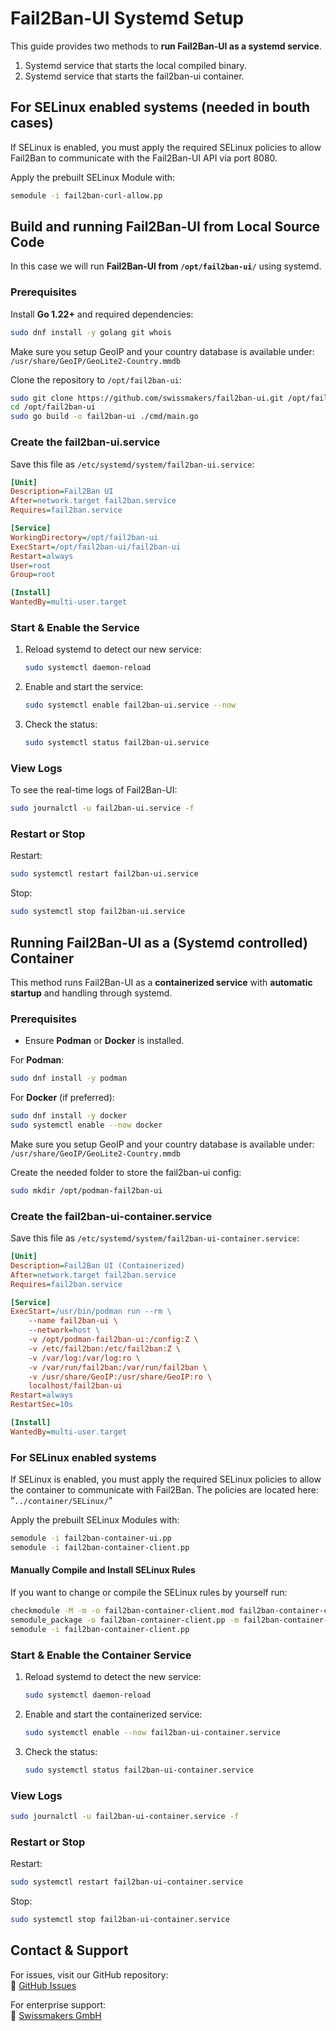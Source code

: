 # Fail2Ban-UI Systemd Setup
This guide provides two methods to **run Fail2Ban-UI as a systemd service**.
1. Systemd service that starts the local compiled binary.
2. Systemd service that starts the fail2ban-ui container.

## For SELinux enabled systems (needed in bouth cases)
If SELinux is enabled, you must apply the required SELinux policies to allow Fail2Ban to communicate with the Fail2Ban-UI API via port 8080.

Apply the prebuilt SELinux Module with:

```bash
semodule -i fail2ban-curl-allow.pp
```

## Build and running Fail2Ban-UI from Local Source Code
In this case we will run **Fail2Ban-UI from `/opt/fail2ban-ui/`** using systemd.

### Prerequisites
Install **Go 1.22+** and required dependencies:
  ```bash
  sudo dnf install -y golang git whois
  ```
Make sure you setup GeoIP and your country database is available under: `/usr/share/GeoIP/GeoLite2-Country.mmdb`

Clone the repository to `/opt/fail2ban-ui`:
  ```bash
  sudo git clone https://github.com/swissmakers/fail2ban-ui.git /opt/fail2ban-ui
  cd /opt/fail2ban-ui
  sudo go build -o fail2ban-ui ./cmd/main.go
  ```

### Create the fail2ban-ui.service
Save this file as `/etc/systemd/system/fail2ban-ui.service`:

```ini
[Unit]
Description=Fail2Ban UI
After=network.target fail2ban.service
Requires=fail2ban.service

[Service]
WorkingDirectory=/opt/fail2ban-ui
ExecStart=/opt/fail2ban-ui/fail2ban-ui
Restart=always
User=root
Group=root

[Install]
WantedBy=multi-user.target
```

### Start & Enable the Service
1. Reload systemd to detect our new service:
   ```bash
   sudo systemctl daemon-reload
   ```
2. Enable and start the service:
   ```bash
   sudo systemctl enable fail2ban-ui.service --now
   ```
3. Check the status:
   ```bash
   sudo systemctl status fail2ban-ui.service
   ```

### View Logs
To see the real-time logs of Fail2Ban-UI:
```bash
sudo journalctl -u fail2ban-ui.service -f
```

### Restart or Stop
Restart:
```bash
sudo systemctl restart fail2ban-ui.service
```
Stop:
```bash
sudo systemctl stop fail2ban-ui.service
```

## Running Fail2Ban-UI as a (Systemd controlled) Container

This method runs Fail2Ban-UI as a **containerized service** with **automatic startup** and handling through systemd.

### Prerequisites

- Ensure **Podman** or **Docker** is installed.

For **Podman**:
```bash
sudo dnf install -y podman
```
For **Docker** (if preferred):
```bash
sudo dnf install -y docker
sudo systemctl enable --now docker
```
Make sure you setup GeoIP and your country database is available under: `/usr/share/GeoIP/GeoLite2-Country.mmdb`

Create the needed folder to store the fail2ban-ui config:
```bash
sudo mkdir /opt/podman-fail2ban-ui
```

### Create the fail2ban-ui-container.service
Save this file as `/etc/systemd/system/fail2ban-ui-container.service`:

```ini
[Unit]
Description=Fail2Ban UI (Containerized)
After=network.target fail2ban.service
Requires=fail2ban.service

[Service]
ExecStart=/usr/bin/podman run --rm \
    --name fail2ban-ui \
    --network=host \
    -v /opt/podman-fail2ban-ui:/config:Z \
    -v /etc/fail2ban:/etc/fail2ban:Z \
    -v /var/log:/var/log:ro \
    -v /var/run/fail2ban:/var/run/fail2ban \
    -v /usr/share/GeoIP:/usr/share/GeoIP:ro \
    localhost/fail2ban-ui
Restart=always
RestartSec=10s

[Install]
WantedBy=multi-user.target
```

### For SELinux enabled systems
If SELinux is enabled, you must apply the required SELinux policies to allow the container to communicate with Fail2Ban.
The policies are located here: "`../container/SELinux/`"

Apply the prebuilt SELinux Modules with:

```bash
semodule -i fail2ban-container-ui.pp
semodule -i fail2ban-container-client.pp
```

#### Manually Compile and Install SELinux Rules

If you want to change or compile the SELinux rules by yourself run:

```bash
checkmodule -M -m -o fail2ban-container-client.mod fail2ban-container-client.te
semodule_package -o fail2ban-container-client.pp -m fail2ban-container-client.mod
semodule -i fail2ban-container-client.pp
```


### Start & Enable the Container Service
1. Reload systemd to detect the new service:
   ```bash
   sudo systemctl daemon-reload
   ```
2. Enable and start the containerized service:
   ```bash
   sudo systemctl enable --now fail2ban-ui-container.service
   ```
3. Check the status:
   ```bash
   sudo systemctl status fail2ban-ui-container.service
   ```

### View Logs
```bash
sudo journalctl -u fail2ban-ui-container.service -f
```

### Restart or Stop
Restart:
```bash
sudo systemctl restart fail2ban-ui-container.service
```
Stop:
```bash
sudo systemctl stop fail2ban-ui-container.service
```

## **Contact & Support**
For issues, visit our GitHub repository:  
🔗 [GitHub Issues](https://github.com/swissmakers/fail2ban-ui/issues)  

For enterprise support:  
🔗 [Swissmakers GmbH](https://swissmakers.ch)
